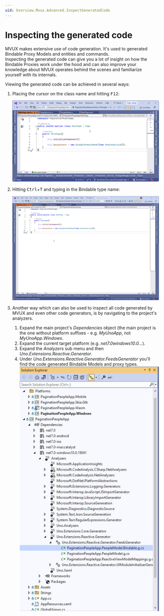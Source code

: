 ```yaml
---
uid: Overview.Mvux.Advanced.InspectGeneratedCode
---
```


# Inspecting the generated code

MVUX makes extensive use of code generation. It's used to generated Bindable Proxy Models and entities and commands.  
Inspecting the generated code can give you a lot of insight on how the Bindable Proxies work under the hood and can also improve your knowledge about MVUX operates behind the scenes and familiarize yourself with its internals.

Viewing the generated code can be achieved in several ways:

1. Placing the cursor on the class name and hitting <kbd>F12</kbd>:

    ![](../Assets/InspectingGeneratedCode-1.gif)

1. Hitting <kbd>Ctrl</kbd>+<kbd>T</kbd> and typing in the Bindable type name:

    ![](../Assets/InspectingGeneratedCode-2.gif)

1. Another way which can also be used to inspect all code generated by MVUX and even other code generators, is by navigating to the project's analyzers.

    1. Expand the main project's *Dependencies* object (the main project is the one without platform suffixes - e.g. *MyUnoApp*, not *MyUnoApp.Windows*.
    2. Expand the current target platform (e.g. *net7.0windows10.0...*).
    3. Expand the *Analyzers* sub menu and then *Uno.Extensions.Reactive.Generator*.
    4. Under *Uno.Extensions.Reactive.Generator.FeedsGenerator* you'll find the code generated Bindable Models and proxy types.
    ![](../Assets/InspectingGeneratedCode-3.jpg)
